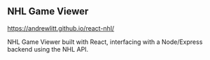 ## NHL Game Viewer

https://andrewlitt.github.io/react-nhl/

NHL Game Viewer built with React, interfacing with a Node/Express backend using the NHL API.
